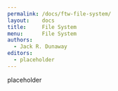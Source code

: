 ```yaml
---
permalink: /docs/ftw-file-system/
layout:    docs
title:     File System
menu:      File System
authors:
  - Jack R. Dunaway
editors:
  - placeholder
---
```


placeholder
